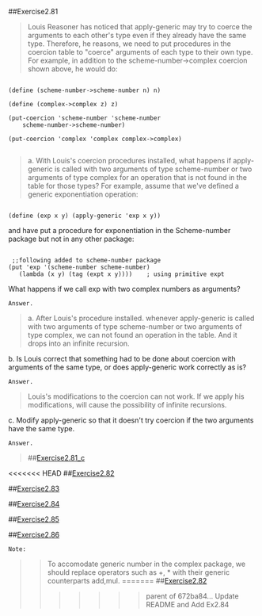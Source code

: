 ##Exercise2.81

> Louis Reasoner has noticed that apply-generic may try to coerce the arguments to
each other's type even if they already have the same type. Therefore, he reasons, we need to put procedures
in the coercion table to "coerce" arguments of each type to their own type. For example, in addition to the
scheme-number->complex coercion shown above, he would do:

```racket

(define (scheme-number->scheme-number n) n)

(define (complex->complex z) z)

(put-coercion 'scheme-number 'scheme-number
	scheme-number->scheme-number)
	
(put-coercion 'complex 'complex complex->complex)


```

> a. With Louis's coercion procedures installed, what happens if apply-generic is called with two
arguments of type scheme-number or two arguments of type complex for an operation that is not
found in the table for those types? For example, assume that we've defined a generic exponentiation
operation:

```racket

(define (exp x y) (apply-generic 'exp x y))

```

 and have put a procedure for exponentiation in the Scheme-number package but not in any 
 other package:
 
 ```racket
 
  ;;following added to scheme-number package 
 (put 'exp '(scheme-number scheme-number)
	(lambda (x y) (tag (expt x y)))) 	; using primitive expt
 ```
	
What happens if we call exp with two complex numbers as arguments?


`Answer.`

>a. After Louis's procedure installed. whenever apply-generic is called with two arguments of type
scheme-number or two arguments of type complex, we can not found an operation in the table. And it drops
into an infinite recursion.



b. Is Louis correct that something had to be done about coercion with arguments of the same type, or does
apply-generic work correctly as is?

`Answer.`

>Louis's modifications to the coercion can not work. If we apply his modifications, will cause the possibility
of infinite recursions.



c. Modify apply-generic so that it doesn't try coercion if the two arguments have the same type.


`Answer.`

> ##[Exercise2.81_c](Ex2.81_c.rkt)

<<<<<<< HEAD
##[Exercise2.82](Ex2.82.rkt)

##[Exercise2.83](Ex2.83.rkt)

##[Exercise2.84](Ex2.84.rkt)

##[Exercise2.85](Ex2.85.rkt)

##[Exercise2.86](Ex2.86.rkt)

`Note: `
>> To accomodate generic number in the complex package, we should replace operators such as +, *  with their generic counterparts add,mul. 
=======
##[Exercise2.82](Ex2.82.rkt)
>>>>>>> parent of 672ba84... Update README and Add Ex2.84
